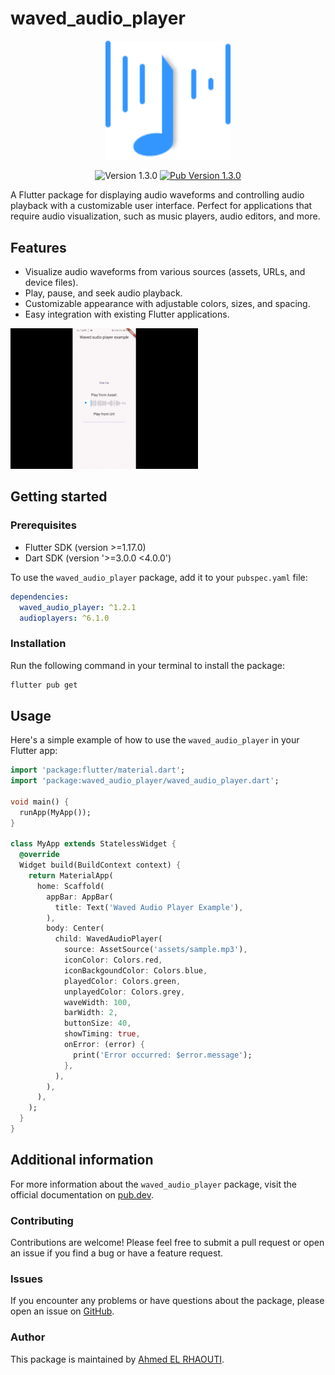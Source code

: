 # waved_audio_player
<div align="center">
  <img src="https://github.com/Ahmed2000Github/waved_audio_player/blob/main/screenshots/logo.png?raw=true" alt="logo" width="200"/>
</div>
<p align="center">
  <img src="https://img.shields.io/badge/version-1.3.0-blue" alt="Version 1.3.0"/>
  <a href="https://pub.dev/packages/waved_audio_player">
    <img src="https://img.shields.io/pub/v/waved_audio_player.svg" alt="Pub Version 1.3.0">
  </a>
</p>
A Flutter package for displaying audio waveforms and controlling audio playback with a customizable user interface. Perfect for applications that require audio visualization, such as music players, audio editors, and more.

## Features
- Visualize audio waveforms from various sources (assets, URLs, and device files).
- Play, pause, and seek audio playback.
- Customizable appearance with adjustable colors, sizes, and spacing.
- Easy integration with existing Flutter applications.
  
<img src="https://github.com/Ahmed2000Github/waved_audio_player/blob/main/screenshots/waved_audio_player.gif?raw=true" alt="Your GIF Description" width="300"/>

## Getting started
### Prerequisites
- Flutter SDK (version >=1.17.0)
- Dart SDK (version '>=3.0.0 <4.0.0')

To use the `waved_audio_player` package, add it to your `pubspec.yaml` file:

```yaml
dependencies:
  waved_audio_player: ^1.2.1
  audioplayers: ^6.1.0 
```
### Installation
Run the following command in your terminal to install the package:
```bash
flutter pub get
```
## Usage
Here's a simple example of how to use the `waved_audio_player` in your Flutter app:

```dart
import 'package:flutter/material.dart';
import 'package:waved_audio_player/waved_audio_player.dart';

void main() {
  runApp(MyApp());
}

class MyApp extends StatelessWidget {
  @override
  Widget build(BuildContext context) {
    return MaterialApp(
      home: Scaffold(
        appBar: AppBar(
          title: Text('Waved Audio Player Example'),
        ),
        body: Center(
          child: WavedAudioPlayer(
            source: AssetSource('assets/sample.mp3'),
            iconColor: Colors.red,
            iconBackgoundColor: Colors.blue,
            playedColor: Colors.green,
            unplayedColor: Colors.grey,
            waveWidth: 100,
            barWidth: 2,
            buttonSize: 40,
            showTiming: true,
            onError: (error) {
              print('Error occurred: $error.message');
            },
          ),
        ),
      ),
    );
  }
}
```
## Additional information
For more information about the `waved_audio_player` package, visit the official documentation on [pub.dev](https://pub.dev/packages/waved_audio_player).

### Contributing
Contributions are welcome! Please feel free to submit a pull request or open an issue if you find a bug or have a feature request.

### Issues
If you encounter any problems or have questions about the package, please open an issue on [GitHub](https://github.com/Ahmed2000Github/waved_audio_player/issues).

### Author
This package is maintained by [Ahmed EL RHAOUTI](https://github.com/Ahmed2000Github).
